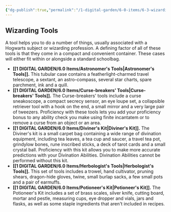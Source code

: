 ```yaml
---
{"dg-publish":true,"permalink":"/1-digital-garden/6-0-items/6-3-wizarding-tools/"}
---
```


## Wizarding Tools

A tool helps you to do a number of things, usually associated with a Hogwarts subject or wizarding profession. A defining factor of all of these tools is that they come in a compact and convenient container. These cases will either fit within or alongside a standard schoolbag.

* **[[1 DIGITAL GARDEN/6.0 Items/Astronomer's Tools\|Astronomer's Tools]].** This tubular case contains a featherlight-charmed travel telescope, a sextant, an astro-compass, several star charts, spare parchment, ink and a quill.
* **[[1 DIGITAL GARDEN/6.0 Items/Curse-breakers' Tools\|Curse-breakers' Tools]].** The Curse-breakers' tools include a curse sneakoscope, a compact secrecy sensor, an eye loupe set, a collapsible retriever tool with a hook on the end, a small mirror and a very large pair of tweezers. Proficiency with these tools lets you add your proficiency bonus to any ability check you make using finite incantatem or to remove a curse from an object or an area.
* **[[1 DIGITAL GARDEN/6.0 Items/Diviner's Kit\|Diviner's Kit]].** The Diviner's kit is a small carpet bag containing a wide range of divination equipment, including tea leaves, a tea cup and saucer, a travel tea pot, grindylow bones, rune inscribed sticks, a deck of tarot cards and a small crystal ball. Proficiency with this kit allows you to make more accurate predictions with your Divination Abilities. Divination Abilities cannot be performed without this kit.
* **[[1 DIGITAL GARDEN/6.0 Items/Herbologist's Tools\|Herbologist's Tools]].** This set of tools includes a trowel, hand cultivator, pruning shears, dragon-hide gloves, twine, small burlap sacks, a few small pots and a pair of earmuffs.
* **[[1 DIGITAL GARDEN/6.0 Items/Potioneer's Kit\|Potioneer's Kit]].** The Potioneer's Kit includes a set of brass scales, silver knife, cutting board, mortar and pestle, measuring cups, eye dropper and vials, jars and flasks, as well as some staple ingredients that aren't included in recipes.